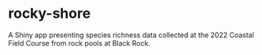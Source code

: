 # rocky-shore

A Shiny app presenting species richness data collected at the 2022 Coastal Field Course from rock pools at Black Rock.

